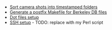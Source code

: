 * [Sort camera shots into timestamped folders](pics.pl)
* [Generate a postfix Makefile for Berkeley DB files](mail/makefile-db.pl)
* [Dot files setup](mkconfig.pl)
* [SSH setup](mkuser) - TODO: replace with my Perl script
